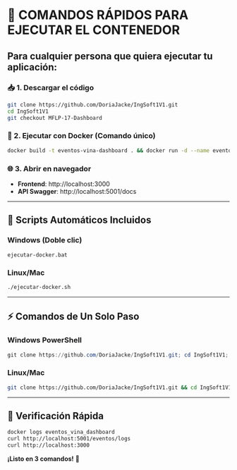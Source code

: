 # 🚀 COMANDOS RÁPIDOS PARA EJECUTAR EL CONTENEDOR

## Para cualquier persona que quiera ejecutar tu aplicación:

### 📥 1. Descargar el código
```bash
git clone https://github.com/DoriaJacke/IngSoft1V1.git
cd IngSoft1V1
git checkout MFLP-17-Dashboard
```

### 🐳 2. Ejecutar con Docker (Comando único)
```bash
docker build -t eventos-vina-dashboard . && docker run -d --name eventos_vina_dashboard -p 5001:5001 -p 3000:3000 eventos-vina-dashboard
```

### 🌐 3. Abrir en navegador
- **Frontend**: http://localhost:3000
- **API Swagger**: http://localhost:5001/docs

---

## 🔧 Scripts Automáticos Incluidos

### Windows (Doble clic)
```
ejecutar-docker.bat
```

### Linux/Mac
```bash
./ejecutar-docker.sh
```

---

## ⚡ Comandos de Un Solo Paso

### Windows PowerShell
```powershell
git clone https://github.com/DoriaJacke/IngSoft1V1.git; cd IngSoft1V1; git checkout MFLP-17-Dashboard; docker build -t eventos-vina-dashboard .; docker run -d --name eventos_vina_dashboard -p 5001:5001 -p 3000:3000 eventos-vina-dashboard
```

### Linux/Mac
```bash
git clone https://github.com/DoriaJacke/IngSoft1V1.git && cd IngSoft1V1 && git checkout MFLP-17-Dashboard && docker build -t eventos-vina-dashboard . && docker run -d --name eventos_vina_dashboard -p 5001:5001 -p 3000:3000 eventos-vina-dashboard
```

---

## 🎯 Verificación Rápida
```bash
docker logs eventos_vina_dashboard
curl http://localhost:5001/eventos/logs
curl http://localhost:3000
```

**¡Listo en 3 comandos!** 🎊